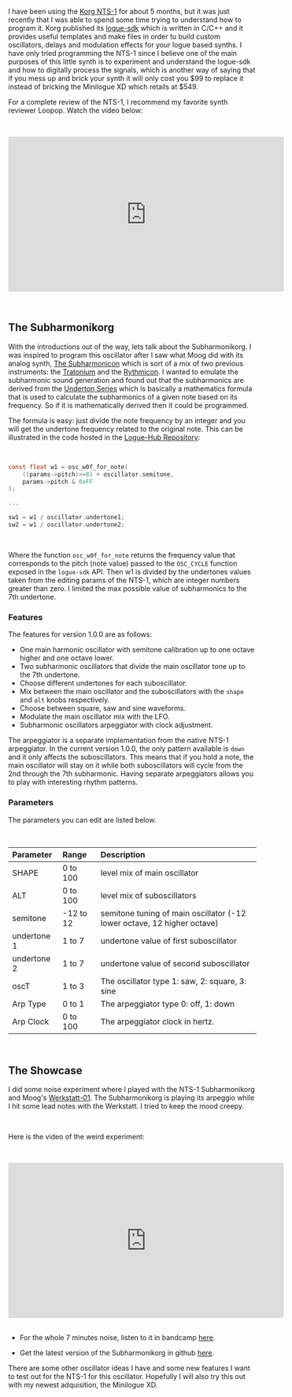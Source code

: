 <!--
.. title: Subharmonikorg: Subharmonic Oscillators for the Korg NTS-1
.. slug: subharmonikorg-subharmonic-oscillators-for-the-korg-nts-1
.. date: 2021-04-04 18:21:00 UTC-05:00
.. tags: nts-1, korg, logue sdk, synths
.. category: music programming
.. link: 
.. description: 
.. type: text
-->

I have been using the [Korg NTS-1](https://www.korg.com/us/products/dj/nts_1/) for about 5 months, but it was just 
recently that I was able to spend some time trying to understand how to program it. Korg published its [logue-sdk](https://korginc.github.io/logue-sdk/)
which is written in C/C++ and it provides useful templates and make files in order tu build custom oscillators, delays 
and modulation effects for your logue based synths. I have only tried programming the NTS-1 since I believe one of the
main purposes of this little synth is to experiment and understand the logue-sdk and how to digitally process the 
signals, which is another way of saying that if you mess up and brick your synth it will only cost you $99 to replace
it instead of bricking the Minilogue XD which retails at $549. 

For a complete review of the NTS-1, I recommend my favorite synth reviewer Loopop. Watch the video below:

&nbsp;
<iframe width="560" height="315" src="https://www.youtube.com/embed/Vhonu-rM0B0" title="YouTube video player" frameborder="0" allow="accelerometer; autoplay; clipboard-write; encrypted-media; gyroscope; picture-in-picture" allowfullscreen></iframe>

&nbsp;
## The Subharmonikorg

With the introductions out of the way, lets talk about the Subharmonikorg. I was inspired to program this oscillator
after I saw what Moog did with its analog synth, [The Subharmonicon](https://www.youtube.com/watch?v=ns0Zu5HjShY) which
is sort of a mix of two previous instruments: the [Tratonium](http://www.analogue.org/network/traut_e.htm) and the
[Rythmicon](https://en.wikipedia.org/wiki/Rhythmicon). I wanted to emulate the subharmonic sound generation and found
out that the subharmonics are derived from the [Underton Series](https://en.wikipedia.org/wiki/Undertone_series) which is 
basically a mathematics formula that is used to calculate the subharmonics of a given note based on its frequency. So if 
it is mathematically derived then it could be programmed.

The formula is easy: just divide the note frequency by an integer and you will get the undertone frequency related
to the original note. This can be illustrated in the code hosted in the [Logue-Hub Repository](https://github.com/leandrob13/logue-hub/blob/master/src/nts-1/osc/subh/subh.cpp#L72):

&nbsp;

```c
const float w1 = osc_w0f_for_note(
    ((params->pitch)>>8) + oscillator.semitone, 
    params->pitch & 0xFF
);

...

sw1 = w1 / oscillator.undertone1;
sw2 = w1 / oscillator.undertone2;
```

&nbsp;

Where the function `osc_w0f_for_note` returns the frequency value that corresponds to the pitch (note value) passed to the
`OSC_CYCLE` function exposed in the `logue-sdk` API. Then w1 is divided by the undertones values taken from the editing
params of the NTS-1, which are integer numbers greater than zero. I limited the max possible value of subharmonics to the 
7th undertone.

### Features

The features for version 1.0.0 are as follows:

- One main harmonic oscillator with semitone calibration up to one octave higher and one octave lower.
- Two subharmonic oscillators that divide the main oscillator tone up to the 7th undertone.
- Choose different undertones for each suboscillator.
- Mix between the main oscillator and the suboscillators with the `shape` and `alt` knobs respectively.
- Choose between square, saw and sine waveforms.
- Modulate the main oscillator mix with the LFO.
- Subharmonic oscillators arpeggiator with clock adjustment.

The arpeggiator is a separate implementation from the native NTS-1 arpeggiator. In the current version 1.0.0, the only 
pattern available is `down` and it only affects the suboscillators. This means that if you hold a note, the main
oscillator will stay on it while both suboscillators will cycle from the 2nd through the 7th subharmonic. Having
separate arpeggiators allows you to play with interesting rhythm patterns. 

### Parameters

The parameters you can edit are listed below.

&nbsp; 

| Parameter    | Range      | Description                                                            |
| :------------| :----------| :----------------------------------------------------------------------|
| SHAPE        | 0 to 100   | level mix of main oscillator                                           |
| ALT          | 0 to 100   | level mix of suboscillators                                            |
| semitone     | -12 to 12  | semitone tuning of main oscillator (-12 lower octave, 12 higher octave)|
| undertone 1  | 1 to 7     | undertone value of first suboscillator                                 |
| undertone 2  | 1 to 7     | undertone value of second suboscillator                                |
| oscT         | 1 to  3    | The oscillator type 1: saw, 2: square, 3: sine                         |
| Arp Type     | 0 to  1    | The arpeggiator type 0: off, 1: down                                   |
| Arp Clock    | 0 to  100  | The arpeggiator clock in hertz.                                        |

&nbsp;
## The Showcase

I did some noise experiment where I played with the NTS-1 Subharmonikorg and Moog's [Werkstatt-01](https://www.moogmusic.com/products/werkstatt-01-cv-expander).
The Subharmonikorg is playing its arpeggio while I hit some lead notes with the Werkstatt. I tried to keep the mood creepy.

&nbsp;

Here is the video of the weird experiment:

&nbsp;

<iframe width="560" height="315" src="https://www.youtube.com/embed/ZgSYehljJU8" title="YouTube video player" frameborder="0" allow="accelerometer; autoplay; clipboard-write; encrypted-media; gyroscope; picture-in-picture" allowfullscreen></iframe>
&nbsp;

- For the whole 7 minutes noise, listen to it in bandcamp [here](https://leandrob.bandcamp.com/track/tormentor).

- Get the latest version of the Subharmonikorg in github [here](https://github.com/leandrob13/logue-hub/tree/master/oscillators/nts-1). 

There are some other oscillator ideas I have and some new features I want to test out for the NTS-1 for this oscillator. 
Hopefully I will also try this out with my newest adquisition, the Minilogue XD.
